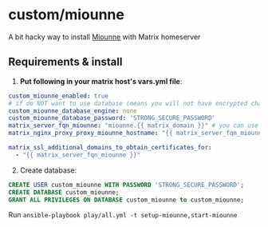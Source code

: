 # custom/miounne

A bit hacky way to install [Miounne](https://gitlab.com/etke.cc/miounne) with Matrix homeserver

## Requirements & install

1. **Put following in your matrix host's vars.yml file**:

```yml
custom_miounne_enabled: true
# if do NOT want to use database (means you will not have encrypted chats with miounne), uncomment following line
custom_miounne_database_engine: none
custom_miounne_database_password: 'STRONG_SECURE_PASSWORD'
matrix_server_fqn_miounne: "miounne.{{ matrix_domain }}" # you can use anything you want here, it's just default value
matrix_nginx_proxy_proxy_miounne_hostname: "{{ matrix_server_fqn_miounne }}" # yep, duplicate, but it's required

matrix_ssl_additional_domains_to_obtain_certificates_for:
  - "{{ matrix_server_fqn_miounne }}"
```

2. Create database:

```sql
CREATE USER custom_miounne WITH PASSWORD 'STRONG_SECURE_PASSWORD';
CREATE DATABASE custom_miounne;
GRANT ALL PRIVILEGES ON DATABASE custom_miounne to custom_miounne;
```

Run `ansible-playbook play/all.yml -t setup-miounne,start-miounne`
